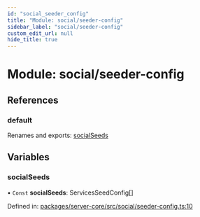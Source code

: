 ```yaml
---
id: "social_seeder_config"
title: "Module: social/seeder-config"
sidebar_label: "social/seeder-config"
custom_edit_url: null
hide_title: true
---
```


# Module: social/seeder-config

## References

### default

Renames and exports: [socialSeeds](social_seeder_config.md#socialseeds)

## Variables

### socialSeeds

• `Const` **socialSeeds**: ServicesSeedConfig[]

Defined in: [packages/server-core/src/social/seeder-config.ts:10](https://github.com/xr3ngine/xr3ngine/blob/65dfcf39a/packages/server-core/src/social/seeder-config.ts#L10)
